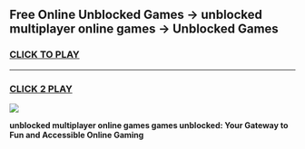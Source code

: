 
## Free Online Unblocked Games → unblocked multiplayer online games → Unblocked Games
<h3>
<a href="https://premium.freeplayer.one?title=unblocked_multiplayer_online_games&ref=21F">CLICK TO PLAY</a></h3>
<hr>

<h3>
<a href="https://premium.freeplayer.one?title=unblocked_multiplayer_online_games&ref=21F">CLICK 2 PLAY</a>
  
</h3>

<a href="https://premium.freeplayer.one?title=unblocked_multiplayer_online_games&ref=21F/"><img src="https://clearcache.store/games.png"></a>


**unblocked multiplayer online games games unblocked: Your Gateway to Fun and Accessible Online Gaming**
